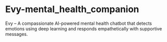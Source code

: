 # Evy-mental_health_companion
Evy – A compassionate AI-powered mental health chatbot that detects emotions using deep learning and responds empathetically with supportive messages.
